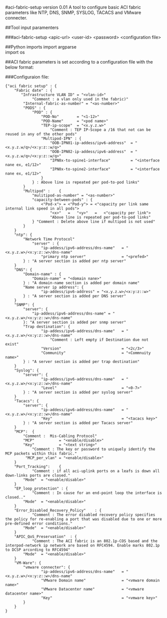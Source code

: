 #aci-fabric-setup version 0.01
A tool to configure basic ACI fabric parameters like NTP, DNS, SNMP, SYSLOG, TACACS and VMware connecter.
##Tool input paramenters

###aci-fabric-setup \<apic-url> \<user-id> \<password> \<configuration file>##Python imports
import argparse  
import os##ACI fabric parameters is set according to a configuration file with the below format:
###Configuraion file:

	{"aci fabric setup" : {
		"Fabric date" : {
		   "Infrastructure VLAN ID" = "<vlan-id>"
		   		"Comment : a vlan only used in the fabric)"
		   	"Internal-fabric-as-number" = "<as-number>" 
			"PODS" : {
				"POD" : {
					"POD-No"		= "<1-12>"
					"POD-Name"		= "<pod name>"
					"TEP-ip-scope"	= "<x.y.z.w>"
						"Comment : TEP IP-Scope a /16 that not can be reused in any of the other pods"
					"Multipod-IPN" : {
						"OOB-IPN01-ip-addess/ipv6-address"	= "<x.y.z.w/q>/<x:y:z::w/q>"
						"OOB-IPN02-ip-addess/ipv6-address"	= "<x.y.z.w/q>/<x:y:z::w/q>"
						"IPN0x-to-spine1-interface"			= "<interface nane ex, e1/12>"
						"IPN0x-to-spine2-interface"			= "<interface nane ex, e1/12>"
					} 
				} : Above line is repeated per pod-to-pod links"
			}
			"Multipod" :	{
			  	"mulitipod-as-number" = "<as-number>" 
				"capacity-between-pods" : { 
					<"Pod-x"> = <"Pod-y"> = <"capacity per link same internal link speed in all pods">
						"<x>"	=	"<y>"	= 	<"capacity per link">
						"Above line is repeated per pod-to-pod links"
				} "Comment : Delete above line if multipod is not used"
			}
		}
		"ntp": {
			"Network Time Protocol"
				"server" : { 
      				"ip-addess/ipv6-address/dns-name" 	= "<x.y.z.w>/<x:y:z::w>/dns-name"
      				"primary ntp server"                = "<prefed>"
      		} : "A server section is added per ntp server"
     	}
		"DNS": {
			"Domain-name" : {
				"Domain-name" = "<domain nane>"
			} : "A domain-name section is added per domain name"
			"Name server ip address": { 
      				"ip-addess/ipv6-address" = "<x.y.z.w>/<x:y:z::w>"
    		} : "A server section is added per DNS server"
    	}
    	"SNMP": {
			"server": { 
      			"ip-addess/ipv6-address/dns-name" = "<x.y.z.w>/<x:y:z::w>/dns-name"
    		}: "A server section is added per snmp server"
			"Trap destination": {
      				"ip-addess/ipv6-address/dns-name" 	= "<x.y.z.w>/<x:y:z::w>/dns-name"
						"Comment : Left empty if Destination due not exist"
					"Version"							= "<2c/3>"
					"Community"							= "<Commnuity name>"
    		} : "A server section is added per trap destination"
    	}
		"Syslog": {
			"server": { 
      				"ip-addess/ipv6-address/dns-name"	= "<x.y.z.w>/<x:y:z::w>/dns-name"
					"Level"								= "<0-7>"
    		} : "A server section is added per syslog server"
    	}
		"Tacacs": {
			"server": { 
      				"ip-addess/ipv6-address/dns-name"	= "<x.y.z.w>/<x:y:z::w>/dns-name"
					"Key"								= "<tacacs key>"
    		} : "A server section is added per Tacacs server"
    	} 
		"MCP":	{
			"Comment :  Mis-Cabling Protocol" 
			"MCP"			= "<enable/disable>"
			"Key"			= "<text string>"
				"Comment : The key or password to uniquely identify the MCP packets within this fabric."
			 "MCP_per_vlan"	= "<enable/disable>"
		}
		"Port_Tracking":	{
				"Comment : if all aci-uplink ports on a leafs is down all down-links ports are closed."
			"Mode"	= "<enable/disable>"
		}
		"EP_loop_protection" : {
				"Comment : In cause for an end-point loop the interface is closed.."
			"Mode"	= "<enable/disable>"
		}
		"Error_Disabled_Recovery_Policy"	: {
				"Comment : The error disabled recovery policy specifies the policy for re-enabling a port that was disabled due to one or more pre-defined error conditions."
			"Mode"	= "<enable/disable>"
		}
 		"APIC_QoS_Preservation"	 : {
				"Comment : The ACI fabric is an 802.1p-COS based and the interpod-network ip network are based on RFC4594. Enable marks 802.1p to DCSP arcording to RFC4594"
			"Mode"	= "<enable/disable>"
		}	
		"VM-Ware": {
			"vmware connecter": { 
      				"ip-addess/ipv6-address/dns-name"	= "<x.y.z.w>/<x:y:z::w>/dns-name"
					"VMware Domain name"				= "<vmware domain name>"
					"VMware Datacenter name"			= "<vmware datacenter name>"
					"Key"								= "<vmware key>"
    		}
    	}
    }	


